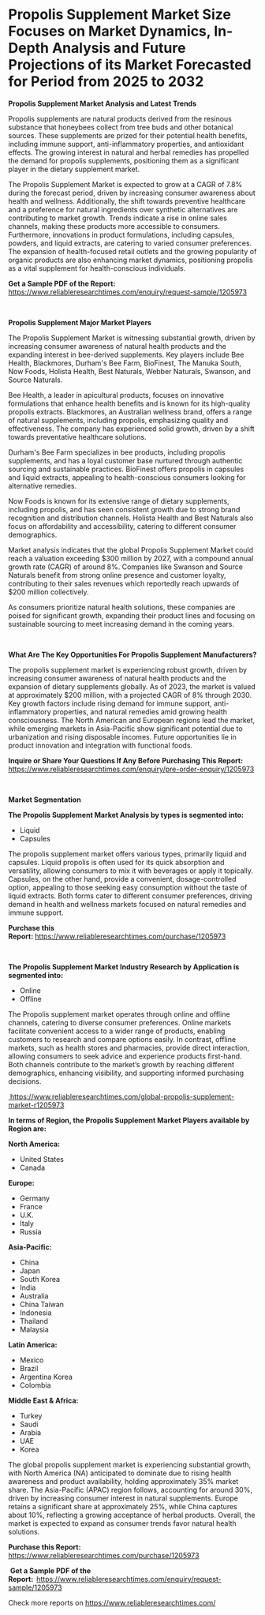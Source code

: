 <p><h1>Propolis Supplement Market Size Focuses on Market Dynamics, In-Depth Analysis and Future Projections of its Market Forecasted for Period from 2025 to 2032</h1></p><p><strong>Propolis Supplement Market Analysis and Latest Trends</strong></p>
<p><p>Propolis supplements are natural products derived from the resinous substance that honeybees collect from tree buds and other botanical sources. These supplements are prized for their potential health benefits, including immune support, anti-inflammatory properties, and antioxidant effects. The growing interest in natural and herbal remedies has propelled the demand for propolis supplements, positioning them as a significant player in the dietary supplement market.</p><p>The Propolis Supplement Market is expected to grow at a CAGR of 7.8% during the forecast period, driven by increasing consumer awareness about health and wellness. Additionally, the shift towards preventive healthcare and a preference for natural ingredients over synthetic alternatives are contributing to market growth. Trends indicate a rise in online sales channels, making these products more accessible to consumers. Furthermore, innovations in product formulations, including capsules, powders, and liquid extracts, are catering to varied consumer preferences. The expansion of health-focused retail outlets and the growing popularity of organic products are also enhancing market dynamics, positioning propolis as a vital supplement for health-conscious individuals.</p></p>
<p><strong>Get a Sample PDF of the Report:&nbsp;</strong> <a href="https://www.reliableresearchtimes.com/enquiry/request-sample/1205973?utm_campaign=2109&utm_medium=2&utm_source=Github&utm_content=ia&utm_term=08032025&utm_id=propolis-supplement">https://www.reliableresearchtimes.com/enquiry/request-sample/1205973</a></p>
<p>&nbsp;</p>
<p><strong>Propolis Supplement Major Market Players</strong></p>
<p><p>The Propolis Supplement Market is witnessing substantial growth, driven by increasing consumer awareness of natural health products and the expanding interest in bee-derived supplements. Key players include Bee Health, Blackmores, Durham's Bee Farm, BioFinest, The Manuka South, Now Foods, Holista Health, Best Naturals, Webber Naturals, Swanson, and Source Naturals.</p><p>Bee Health, a leader in apicultural products, focuses on innovative formulations that enhance health benefits and is known for its high-quality propolis extracts. Blackmores, an Australian wellness brand, offers a range of natural supplements, including propolis, emphasizing quality and effectiveness. The company has experienced solid growth, driven by a shift towards preventative healthcare solutions.</p><p>Durham's Bee Farm specializes in bee products, including propolis supplements, and has a loyal customer base nurtured through authentic sourcing and sustainable practices. BioFinest offers propolis in capsules and liquid extracts, appealing to health-conscious consumers looking for alternative remedies. </p><p>Now Foods is known for its extensive range of dietary supplements, including propolis, and has seen consistent growth due to strong brand recognition and distribution channels. Holista Health and Best Naturals also focus on affordability and accessibility, catering to different consumer demographics.</p><p>Market analysis indicates that the global Propolis Supplement Market could reach a valuation exceeding $300 million by 2027, with a compound annual growth rate (CAGR) of around 8%. Companies like Swanson and Source Naturals benefit from strong online presence and customer loyalty, contributing to their sales revenues which reportedly reach upwards of $200 million collectively.</p><p>As consumers prioritize natural health solutions, these companies are poised for significant growth, expanding their product lines and focusing on sustainable sourcing to meet increasing demand in the coming years.</p></p>
<p>&nbsp;</p>
<p><strong>What Are The Key Opportunities For Propolis Supplement Manufacturers?</strong></p>
<p><p>The propolis supplement market is experiencing robust growth, driven by increasing consumer awareness of natural health products and the expansion of dietary supplements globally. As of 2023, the market is valued at approximately $200 million, with a projected CAGR of 8% through 2030. Key growth factors include rising demand for immune support, anti-inflammatory properties, and natural remedies amid growing health consciousness. The North American and European regions lead the market, while emerging markets in Asia-Pacific show significant potential due to urbanization and rising disposable incomes. Future opportunities lie in product innovation and integration with functional foods.</p></p>
<p><strong>Inquire or Share Your Questions If Any Before Purchasing This Report:</strong> <a href="https://www.reliableresearchtimes.com/enquiry/pre-order-enquiry/1205973?utm_campaign=2109&utm_medium=2&utm_source=Github&utm_content=ia&utm_term=08032025&utm_id=propolis-supplement">https://www.reliableresearchtimes.com/enquiry/pre-order-enquiry/1205973</a></p>
<p>&nbsp;</p>
<p><strong>Market Segmentation</strong></p>
<p><strong>The Propolis Supplement Market Analysis by types is segmented into:</strong></p>
<p><ul><li>Liquid</li><li>Capsules</li></ul></p>
<p><p>The propolis supplement market offers various types, primarily liquid and capsules. Liquid propolis is often used for its quick absorption and versatility, allowing consumers to mix it with beverages or apply it topically. Capsules, on the other hand, provide a convenient, dosage-controlled option, appealing to those seeking easy consumption without the taste of liquid extracts. Both forms cater to different consumer preferences, driving demand in health and wellness markets focused on natural remedies and immune support.</p></p>
<p><strong>Purchase this Report:&nbsp;</strong><a href="https://www.reliableresearchtimes.com/purchase/1205973?utm_campaign=2109&utm_medium=2&utm_source=Github&utm_content=ia&utm_term=08032025&utm_id=propolis-supplement">https://www.reliableresearchtimes.com/purchase/1205973</a></p>
<p>&nbsp;</p>
<p><strong>The Propolis Supplement Market Industry Research by Application is segmented into:</strong></p>
<p><ul><li>Online</li><li>Offline</li></ul></p>
<p><p>The Propolis supplement market operates through online and offline channels, catering to diverse consumer preferences. Online markets facilitate convenient access to a wider range of products, enabling customers to research and compare options easily. In contrast, offline markets, such as health stores and pharmacies, provide direct interaction, allowing consumers to seek advice and experience products first-hand. Both channels contribute to the market’s growth by reaching different demographics, enhancing visibility, and supporting informed purchasing decisions.</p></p>
<p><a href="https://www.reliableresearchtimes.com/global-propolis-supplement-market-r1205973?utm_campaign=2109&utm_medium=2&utm_source=Github&utm_content=ia&utm_term=08032025&utm_id=propolis-supplement">&nbsp;https://www.reliableresearchtimes.com/global-propolis-supplement-market-r1205973</a></p>
<p><strong>In terms of Region, the Propolis Supplement Market Players available by Region are:</strong></p>
<p>
    <p> <strong> North America: </strong>
        <ul>
            <li>United States</li>
            <li>Canada</li>
        </ul>
        </p> 
    <p> <strong> Europe: </strong>
        <ul>
            <li>Germany</li>
            <li>France</li>
            <li>U.K.</li>
            <li>Italy</li>
            <li>Russia</li>
        </ul>
        </p> 
    <p> <strong> Asia-Pacific: </strong>
        <ul>
            <li>China</li>
            <li>Japan</li>
            <li>South Korea</li>
            <li>India</li>
            <li>Australia</li>
            <li>China Taiwan</li>
            <li>Indonesia</li>
            <li>Thailand</li>
            <li>Malaysia</li>
        </ul>
        </p> 
    <p> <strong> Latin America: </strong>
        <ul>
            <li>Mexico</li>
            <li>Brazil</li>
            <li>Argentina Korea</li>
            <li>Colombia</li>
        </ul>
        </p> 
    <p> <strong> Middle East & Africa: </strong>
        <ul>
            <li>Turkey</li>
            <li>Saudi</li>
            <li>Arabia</li>
            <li>UAE</li>
            <li>Korea</li>
        </ul>
    </p>
    </p>
<p><p>The global propolis supplement market is experiencing substantial growth, with North America (NA) anticipated to dominate due to rising health awareness and product availability, holding approximately 35% market share. The Asia-Pacific (APAC) region follows, accounting for around 30%, driven by increasing consumer interest in natural supplements. Europe retains a significant share at approximately 25%, while China captures about 10%, reflecting a growing acceptance of herbal products. Overall, the market is expected to expand as consumer trends favor natural health solutions.</p></p>
<p><strong>Purchase this Report: </strong><a href="https://www.reliableresearchtimes.com/purchase/1205973?utm_campaign=2109&utm_medium=2&utm_source=Github&utm_content=ia&utm_term=08032025&utm_id=propolis-supplement">https://www.reliableresearchtimes.com/purchase/1205973</a></p>
<p>&nbsp;<strong>Get a Sample PDF of the Report:&nbsp;&nbsp;</strong><a href="https://www.reliableresearchtimes.com/enquiry/request-sample/1205973?utm_campaign=2109&utm_medium=2&utm_source=Github&utm_content=ia&utm_term=08032025&utm_id=propolis-supplement">https://www.reliableresearchtimes.com/enquiry/request-sample/1205973</a></p>
<p><strong></strong></p>
<p>Check more reports on <a href="https://www.reliableresearchtimes.com/?utm_campaign=2109&utm_medium=2&utm_source=Github&utm_content=ia&utm_term=08032025&utm_id=propolis-supplement">https://www.reliableresearchtimes.com/</a></p>